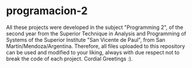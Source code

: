 # programacion-2
All these projects were developed in the subject "Programming 2", of the second year from the Superior Technique in Analysis and Programming of Systems of the Superior Institute "San Vicente de Paul", from San Martín/Mendoza/Argentina. Therefore, all files uploaded to this repository can be used and modified to your liking, always with due respect not to break the code of each project. Cordial Greetings :).
